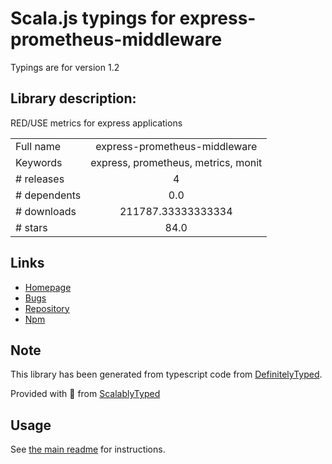 
# Scala.js typings for express-prometheus-middleware

Typings are for version 1.2

## Library description:
RED/USE metrics for express applications

|                    |                 |
| ------------------ | :-------------: |
| Full name          | express-prometheus-middleware |
| Keywords           | express, prometheus, metrics, monit |
| # releases         | 4 |
| # dependents       | 0.0 |
| # downloads        | 211787.33333333334 |
| # stars            | 84.0 |

## Links
- [Homepage](https://github.com/joao-fontenele/express-prometheus-middleware#readme)
- [Bugs](https://github.com/joao-fontenele/express-prometheus-middleware/issues)
- [Repository](https://github.com/joao-fontenele/express-prometheus-middleware)
- [Npm](https://www.npmjs.com/package/express-prometheus-middleware)
    


## Note
This library has been generated from typescript code from [DefinitelyTyped](https://definitelytyped.org).

Provided with :purple_heart: from [ScalablyTyped](https://github.com/oyvindberg/ScalablyTyped)

## Usage
See [the main readme](../../readme.md) for instructions.


